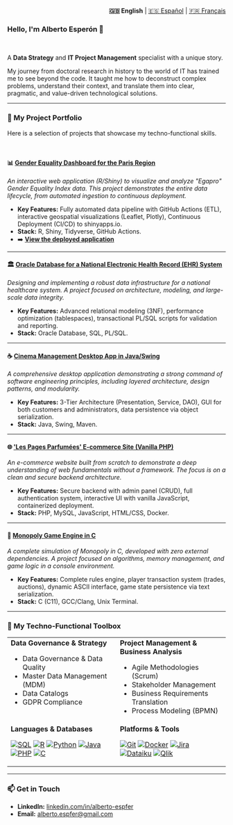 <p align="right">
  <strong>🇬🇧 English</strong> | 
  <a href="README_es.md">🇪🇸 Español</a> | 
  <a href="README_fr.md">🇫🇷 Français</a>
</p>

### Hello, I'm Alberto Esperón 👋

<br>

A **Data Strategy** and **IT Project Management** specialist with a unique story. 

My journey from doctoral research in history to the world of IT has trained me to see beyond the code. It taught me how to deconstruct complex problems, understand their context, and translate them into clear, pragmatic, and value-driven technological solutions.

---

### 🚀 My Project Portfolio

Here is a selection of projects that showcase my techno-functional skills.

<br>

#### 📊 [Gender Equality Dashboard for the Paris Region](https://github.com/Alespfer/barometre-parite-idf)
*An interactive web application (R/Shiny) to visualize and analyze "Egapro" Gender Equality Index data. This project demonstrates the entire data lifecycle, from automated ingestion to continuous deployment.*
*   **Key Features:** Fully automated data pipeline with GitHub Actions (ETL), interactive geospatial visualizations (Leaflet, Plotly), Continuous Deployment (CI/CD) to shinyapps.io.
*   **Stack:** R, Shiny, Tidyverse, GitHub Actions.
*   ➡️ **[View the deployed application](https://alespfer.shinyapps.io/barometre-parite-idf/)**

---

#### 🏛️ [Oracle Database for a National Electronic Health Record (EHR) System](https://github.com/Alespfer/DMI-Oracle-Database-Architecture-for-a-National-Health-Record-System)
*Designing and implementing a robust data infrastructure for a national healthcare system. A project focused on architecture, modeling, and large-scale data integrity.*
*   **Key Features:** Advanced relational modeling (3NF), performance optimization (tablespaces), transactional PL/SQL scripts for validation and reporting.
*   **Stack:** Oracle Database, SQL, PL/SQL.

---

#### ☕ [Cinema Management Desktop App in Java/Swing](https://github.com/Alespfer/cinema-management-app)
*A comprehensive desktop application demonstrating a strong command of software engineering principles, including layered architecture, design patterns, and modularity.*
*   **Key Features:** 3-Tier Architecture (Presentation, Service, DAO), GUI for both customers and administrators, data persistence via object serialization.
*   **Stack:** Java, Swing, Maven.

---

#### 🌐 ['Les Pages Parfumées' E-commerce Site (Vanilla PHP)](https://github.com/Alespfer/pages-parfumees-pise-2025)
*An e-commerce website built from scratch to demonstrate a deep understanding of web fundamentals without a framework. The focus is on a clean and secure backend architecture.*
*   **Key Features:** Secure backend with admin panel (CRUD), full authentication system, interactive UI with vanilla JavaScript, containerized deployment.
*   **Stack:** PHP, MySQL, JavaScript, HTML/CSS, Docker.

---

#### 🎲 [Monopoly Game Engine in C](https://github.com/Alespfer/monopoly-pise-2025)
*A complete simulation of Monopoly in C, developed with zero external dependencies. A project focused on algorithms, memory management, and game logic in a console environment.*
*   **Key Features:** Complete rules engine, player transaction system (trades, auctions), dynamic ASCII interface, game state persistence via text serialization.
*   **Stack:** C (C11), GCC/Clang, Unix Terminal.

---

### 🔧 My Techno-Functional Toolbox

<table>
  <tr>
    <td valign="top" width="50%">
      <strong>Data Governance & Strategy</strong>
      <ul>
        <li>Data Governance & Data Quality</li>
        <li>Master Data Management (MDM)</li>
        <li>Data Catalogs</li>
        <li>GDPR Compliance</li>
      </ul>
    </td>
    <td valign="top" width="50%">
      <strong>Project Management & Business Analysis</strong>
      <ul>
        <li>Agile Methodologies (Scrum)</li>
        <li>Stakeholder Management</li>
        <li>Business Requirements Translation</li>
        <li>Process Modeling (BPMN)</li>
      </ul>
    </td>
  </tr>
  <tr>
    <td valign="top" width="50%">
      <strong>Languages & Databases</strong>
      <p align="left">
        <a href="#"><img alt="SQL" src="https://img.shields.io/badge/SQL-005C84?style=for-the-badge&logo=sql&logoColor=white"></a>
        <a href="#"><img alt="R" src="https://img.shields.io/badge/R-276DC3?style=for-the-badge&logo=r&logoColor=white"></a>
        <a href="#"><img alt="Python" src="https://img.shields.io/badge/Python-3776AB?style=for-the-badge&logo=python&logoColor=white"></a>
        <a href="#"><img alt="Java" src="https://img.shields.io/badge/Java-ED8B00?style=for-the-badge&logo=java&logoColor=white"></a>
        <a href="#"><img alt="PHP" src="https://img.shields.io/badge/PHP-777BB4?style=for-the-badge&logo=php&logoColor=white"></a>
        <a href="#"><img alt="C" src="https://img.shields.io/badge/C-A8B9CC?style=for-the-badge&logo=c&logoColor=white"></a>
      </p>
    </td>
    <td valign="top" width="50%">
      <strong>Platforms & Tools</strong>
      <p align="left">
        <a href="#"><img alt="Git" src="https://img.shields.io/badge/Git-F05032?style=for-the-badge&logo=git&logoColor=white"></a>
        <a href="#"><img alt="Docker" src="https://img.shields.io/badge/Docker-2496ED?style=for-the-badge&logo=docker&logoColor=white"></a>
        <a href="#"><img alt="Jira" src="https://img.shields.io/badge/Jira-0052CC?style=for-the-badge&logo=jira&logoColor=white"></a>
        <a href="#"><img alt="Dataiku" src="https://img.shields.io/badge/Dataiku-2AB1AC?style=for-the-badge&logo=dataiku&logoColor=white"></a>
        <a href="#"><img alt="Qlik" src="https://img.shields.io/badge/Qlik-009848?style=for-the-badge&logo=qlik&logoColor=white"></a>
      </p>
    </td>
  </tr>
</table>

---

### 📫 Get in Touch

*   **LinkedIn:** [linkedin.com/in/alberto-espfer](https://www.linkedin.com/in/alberto-espfer)
*   **Email:** alberto.espfer@gmail.com
